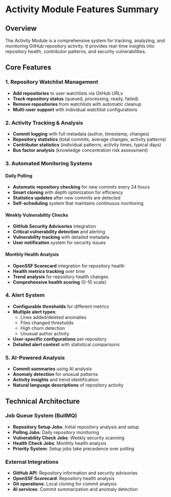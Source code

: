 # Activity Module Features Summary

## Overview

The Activity Module is a comprehensive system for tracking, analyzing, and monitoring GitHub repository activity. It provides real-time insights into repository health, contributor patterns, and security vulnerabilities.

## Core Features

### 1. Repository Watchlist Management
- **Add repositories** to user watchlists via GitHub URLs
- **Track repository status** (queued, processing, ready, failed)
- **Remove repositories** from watchlists with automatic cleanup
- **Multi-user support** with individual watchlist configurations

### 2. Activity Tracking & Analysis
- **Commit logging** with full metadata (author, timestamp, changes)
- **Repository statistics** (total commits, average changes, activity patterns)
- **Contributor statistics** (individual patterns, activity times, typical days)
- **Bus factor analysis** (knowledge concentration risk assessment)

### 3. Automated Monitoring Systems

#### Daily Polling
- **Automatic repository checking** for new commits every 24 hours
- **Smart cloning** with depth optimization for efficiency
- **Statistics updates** after new commits are detected
- **Self-scheduling** system that maintains continuous monitoring

#### Weekly Vulnerability Checks
- **GitHub Security Advisories** integration
- **Critical vulnerability detection** and alerting
- **Vulnerability tracking** with detailed metadata
- **User notification** system for security issues

#### Monthly Health Analysis
- **OpenSSF Scorecard** integration for repository health
- **Health metrics tracking** over time
- **Trend analysis** for repository health changes
- **Comprehensive health scoring** (0-10 scale)

### 4. Alert System
- **Configurable thresholds** for different metrics
- **Multiple alert types**:
  - Lines added/deleted anomalies
  - Files changed thresholds
  - High churn detection
  - Unusual author activity
- **User-specific configurations** per repository
- **Detailed alert context** with statistical comparisons

### 5. AI-Powered Analysis
- **Commit summaries** using AI analysis
- **Anomaly detection** for unusual patterns
- **Activity insights** and trend identification
- **Natural language descriptions** of repository activity

## Technical Architecture

### Job Queue System (BullMQ)
- **Repository Setup Jobs**: Initial repository analysis and setup
- **Polling Jobs**: Daily repository monitoring
- **Vulnerability Check Jobs**: Weekly security scanning
- **Health Check Jobs**: Monthly health analysis
- **Priority System**: Setup jobs take precedence over polling

### External Integrations
- **GitHub API**: Repository information and security advisories
- **OpenSSF Scorecard**: Repository health analysis
- **Git operations**: Local cloning for commit analysis
- **AI services**: Commit summarization and anomaly detection